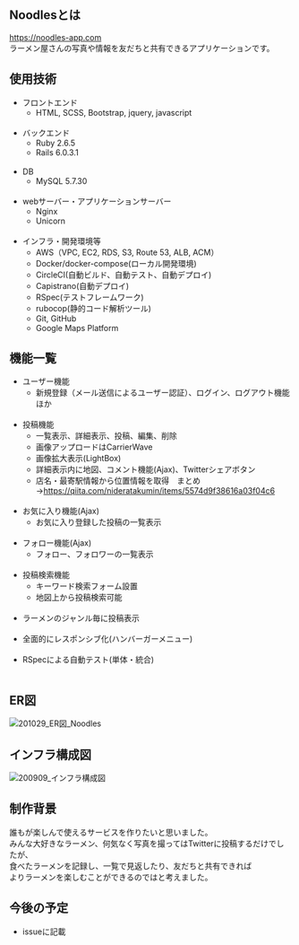 ## Noodlesとは
https://noodles-app.com<br>
ラーメン屋さんの写真や情報を友だちと共有できるアプリケーションです。
## 使用技術
- フロントエンド
  - HTML, SCSS, Bootstrap, jquery, javascript<br><br>
- バックエンド
  - Ruby 2.6.5
  - Rails 6.0.3.1<br><br>
- DB
  - MySQL 5.7.30<br><br>
- webサーバー・アプリケーションサーバー
  - Nginx
  - Unicorn<br><br>
- インフラ・開発環境等
  - AWS（VPC, EC2, RDS, S3, Route 53, ALB, ACM）
  - Docker/docker-compose(ローカル開発環境)
  - CircleCI(自動ビルド、自動テスト、自動デプロイ)
  - Capistrano(自動デプロイ)
  - RSpec(テストフレームワーク)
  - rubocop(静的コード解析ツール)
  - Git, GitHub
  - Google Maps Platform
## 機能一覧
- ユーザー機能
  - 新規登録（メール送信によるユーザー認証）、ログイン、ログアウト機能ほか<br><br>
- 投稿機能
  - 一覧表示、詳細表示、投稿、編集、削除
  - 画像アップロードはCarrierWave
  - 画像拡大表示(LightBox)
  - 詳細表示内に地図、コメント機能(Ajax)、Twitterシェアボタン
  - 店名・最寄駅情報から位置情報を取得　まとめ→https://qiita.com/nideratakumin/items/5574d9f38616a03f04c6<br><br>
- お気に入り機能(Ajax)
  - お気に入り登録した投稿の一覧表示<br><br>
- フォロー機能(Ajax)
  - フォロー、フォロワーの一覧表示<br><br>
- 投稿検索機能
  - キーワード検索フォーム設置
  - 地図上から投稿検索可能<br><br>
- ラーメンのジャンル毎に投稿表示<br><br>
- 全面的にレスポンシブ化(ハンバーガーメニュー)<br><br>
- RSpecによる自動テスト(単体・統合)<br><br>
## ER図
  ![201029_ER図_Noodles](https://user-images.githubusercontent.com/57702892/97474555-907c1200-198f-11eb-8101-9c421680e366.jpg)
## インフラ構成図
  ![200909_インフラ構成図](https://user-images.githubusercontent.com/57702892/92624114-179ef900-f302-11ea-811f-7ba8d22cd373.jpg)
## 制作背景
誰もが楽しんで使えるサービスを作りたいと思いました。<br>
みんな大好きなラーメン、何気なく写真を撮ってはTwitterに投稿するだけでしたが、<br>
食べたラーメンを記録し、一覧で見返したり、友だちと共有できれば<br>
よりラーメンを楽しむことができるのではと考えました。
## 今後の予定
- issueに記載
